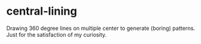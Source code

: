# central-lining
Drawing 360 degree lines on multiple center to generate (boring) patterns. Just for the satisfaction of my curiosity.
